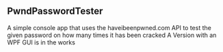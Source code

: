 ## PwndPasswordTester

A simple console app that uses the haveibeenpwned.com API to test the given password on how many times it has been cracked
A Version with an WPF GUI is in the works
